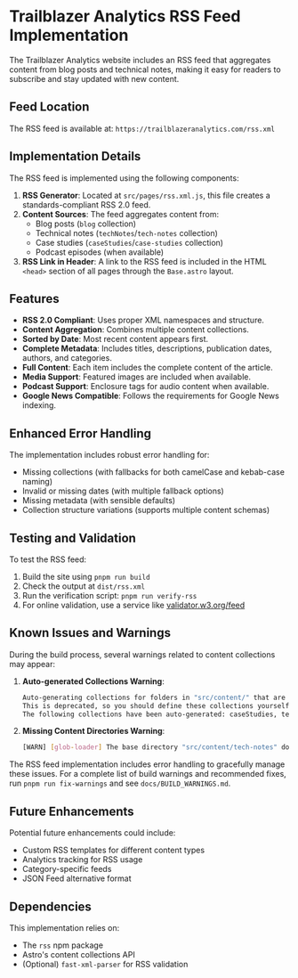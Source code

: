 # Trailblazer Analytics RSS Feed Implementation

The Trailblazer Analytics website includes an RSS feed that aggregates content from blog posts and technical notes, making it easy for readers to subscribe and stay updated with new content.

## Feed Location

The RSS feed is available at: `https://trailblazeranalytics.com/rss.xml`

## Implementation Details

The RSS feed is implemented using the following components:

1. **RSS Generator**: Located at `src/pages/rss.xml.js`, this file creates a standards-compliant RSS 2.0 feed.
2. **Content Sources**: The feed aggregates content from:
   - Blog posts (`blog` collection)
   - Technical notes (`techNotes`/`tech-notes` collection)
   - Case studies (`caseStudies`/`case-studies` collection)
   - Podcast episodes (when available)
3. **RSS Link in Header**: A link to the RSS feed is included in the HTML `<head>` section of all pages through the `Base.astro` layout.

## Features

- **RSS 2.0 Compliant**: Uses proper XML namespaces and structure.
- **Content Aggregation**: Combines multiple content collections.
- **Sorted by Date**: Most recent content appears first.
- **Complete Metadata**: Includes titles, descriptions, publication dates, authors, and categories.
- **Full Content**: Each item includes the complete content of the article.
- **Media Support**: Featured images are included when available.
- **Podcast Support**: Enclosure tags for audio content when available.
- **Google News Compatible**: Follows the requirements for Google News indexing.

## Enhanced Error Handling

The implementation includes robust error handling for:

- Missing collections (with fallbacks for both camelCase and kebab-case naming)
- Invalid or missing dates (with multiple fallback options)
- Missing metadata (with sensible defaults)
- Collection structure variations (supports multiple content schemas)

## Testing and Validation

To test the RSS feed:

1. Build the site using `pnpm run build`
2. Check the output at `dist/rss.xml`
3. Run the verification script: `pnpm run verify-rss`
4. For online validation, use a service like [validator.w3.org/feed](https://validator.w3.org/feed/)

## Known Issues and Warnings

During the build process, several warnings related to content collections may appear:

1. **Auto-generated Collections Warning**:

   ```bash
   Auto-generating collections for folders in "src/content/" that are not defined as collections.
   This is deprecated, so you should define these collections yourself in "src/content.config.ts".
   The following collections have been auto-generated: caseStudies, techNotes
   ```

2. **Missing Content Directories Warning**:

   ```bash
   [WARN] [glob-loader] The base directory "src/content/tech-notes" does not exist.
   ```

The RSS feed implementation includes error handling to gracefully manage these issues. For a complete list of build warnings and recommended fixes, run `pnpm run fix-warnings` and see `docs/BUILD_WARNINGS.md`.

## Future Enhancements

Potential future enhancements could include:

- Custom RSS templates for different content types
- Analytics tracking for RSS usage
- Category-specific feeds
- JSON Feed alternative format

## Dependencies

This implementation relies on:

- The `rss` npm package
- Astro's content collections API
- (Optional) `fast-xml-parser` for RSS validation
